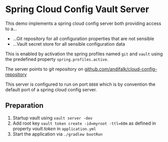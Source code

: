 # Spring Cloud Config Vault Server

This demo implements a spring cloud config server both providing access to a...

* ...Git repository for all configuration properties that are not sensible
* ...Vault secret store for all sensible configuration data

This is enabled by activation the spring profiles named `git` and `vault` using the
predefined property `spring.profiles.active`.

The server points to git repository on [github.com/andifalk/cloud-config-repository](https://github.com/andifalk/cloud-config-repository)

This server is configured to run on port `8888` which is by convention the default
port of a spring cloud config server.

## Preparation

1. Startup vault using `vault server -dev`
2. Add root key `vault token create -id=myroot -ttl=60m` as defined in property _vault.token_ in `application.yml`
3. Start the application via `./gradlew bootRun`

